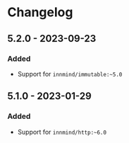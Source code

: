 # Changelog

## 5.2.0 - 2023-09-23

### Added

- Support for `innmind/immutable:~5.0`

## 5.1.0 - 2023-01-29

### Added

- Support for `innmind/http:~6.0`
